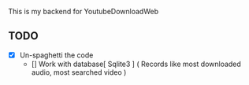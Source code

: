 This is my backend for YoutubeDownloadWeb

## TODO
- [x] Un-spaghetti the code
    - [] Work with database[ Sqlite3 ] ( Records like most downloaded audio, most searched video )